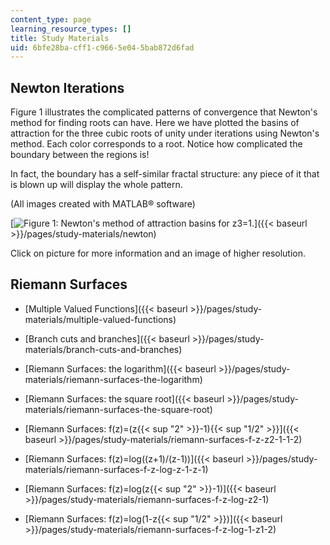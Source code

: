 ```yaml
---
content_type: page
learning_resource_types: []
title: Study Materials
uid: 6bfe28ba-cff1-c966-5e04-5bab872d6fad
---
```


Newton Iterations
-----------------

Figure 1 illustrates the complicated patterns of convergence that Newton's method for finding roots can have. Here we have plotted the basins of attraction for the three cubic roots of unity under iterations using Newton's method. Each color corresponds to a root. Notice how complicated the boundary between the regions is!

In fact, the boundary has a self-similar fractal structure: any piece of it that is blown up will display the whole pattern.

(All images created with MATLAB® software)

[![Figure 1: Newton's method of attraction basins for z3=1.](/courses/mathematics/18-04-complex-variables-with-applications-fall-1999/study-materials/NewtonCubeRoot.GIF)]({{< baseurl >}}/pages/study-materials/newton)

Click on picture for more information and an image of higher resolution.

Riemann Surfaces
----------------

*   [Multiple Valued Functions]({{< baseurl >}}/pages/study-materials/multiple-valued-functions)
    
*   [Branch cuts and branches]({{< baseurl >}}/pages/study-materials/branch-cuts-and-branches)
    
*   [Riemann Surfaces: the logarithm]({{< baseurl >}}/pages/study-materials/riemann-surfaces-the-logarithm)
    
*   [Riemann Surfaces: the square root]({{< baseurl >}}/pages/study-materials/riemann-surfaces-the-square-root)
    
*   [Riemann Surfaces: f(z)=(z{{< sup "2" >}}\-1){{< sup "1/2" >}}]({{< baseurl >}}/pages/study-materials/riemann-surfaces-f-z-z2-1-1-2)
    
*   [Riemann Surfaces: f(z)=log((z+1)/(z-1))]({{< baseurl >}}/pages/study-materials/riemann-surfaces-f-z-log-z-1-z-1)
    
*   [Riemann Surfaces: f(z)=log(z{{< sup "2" >}}\-1)]({{< baseurl >}}/pages/study-materials/riemann-surfaces-f-z-log-z2-1)
    
*   [Riemann Surfaces: f(z)=log(1-z{{< sup "1/2" >}})]({{< baseurl >}}/pages/study-materials/riemann-surfaces-f-z-log-1-z1-2)